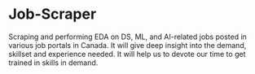 # Job-Scraper
Scraping and performing EDA on DS, ML, and AI-related jobs posted in various job portals in Canada. It will give deep insight into the demand, skillset and experience needed. It will help us to devote our time to get trained in skills in demand.
